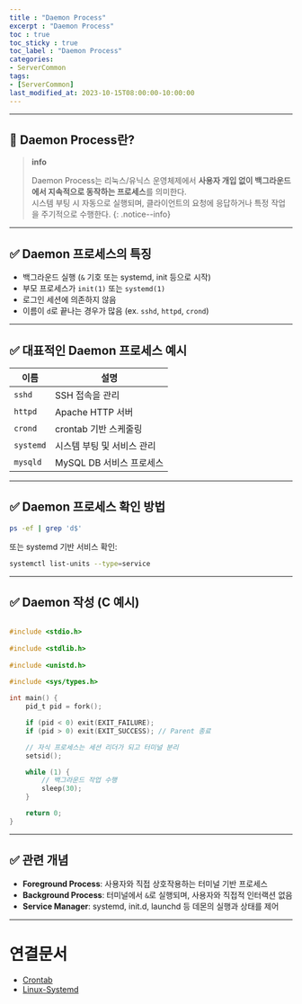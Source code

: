 ```yaml
---
title : "Daemon Process"
excerpt : "Daemon Process"
toc : true
toc_sticky : true
toc_label : "Daemon Process"
categories:
- ServerCommon
tags:
- [ServerCommon]
last_modified_at: 2023-10-15T08:00:00-10:00:00
---
```

  
---
  
## 📌 Daemon Process란?

> **info**
>
> Daemon Process는 리눅스/유닉스 운영체제에서 **사용자 개입 없이 백그라운드에서 지속적으로 동작하는 프로세스**를 의미한다.  
> 시스템 부팅 시 자동으로 실행되며, 클라이언트의 요청에 응답하거나 특정 작업을 주기적으로 수행한다. 
{: .notice--info}  

---
  
## ✅ Daemon 프로세스의 특징

- 백그라운드 실행 (`&` 기호 또는 systemd, init 등으로 시작)
- 부모 프로세스가 `init(1)` 또는 `systemd(1)`
- 로그인 세션에 의존하지 않음
- 이름이 `d`로 끝나는 경우가 많음 (ex. `sshd`, `httpd`, `crond`)

---
  
## ✅ 대표적인 Daemon 프로세스 예시

| 이름 | 설명 |
|------|------|
| `sshd` | SSH 접속을 관리 |
| `httpd` | Apache HTTP 서버 |
| `crond` | crontab 기반 스케줄링 |
| `systemd` | 시스템 부팅 및 서비스 관리 |
| `mysqld` | MySQL DB 서비스 프로세스 |

---
  
## ✅ Daemon 프로세스 확인 방법
  
```bash
ps -ef | grep 'd$'
```

또는 systemd 기반 서비스 확인:
  
```bash
systemctl list-units --type=service
```

---
  
## ✅ Daemon 작성 (C 예시)
  
```c
  
#include <stdio.h>
  
#include <stdlib.h>
  
#include <unistd.h>
  
#include <sys/types.h>

int main() {
    pid_t pid = fork();

    if (pid < 0) exit(EXIT_FAILURE);
    if (pid > 0) exit(EXIT_SUCCESS); // Parent 종료

    // 자식 프로세스는 세션 리더가 되고 터미널 분리
    setsid();

    while (1) {
        // 백그라운드 작업 수행
        sleep(30);
    }

    return 0;
}
```

---
  
## ✅ 관련 개념

- **Foreground Process**: 사용자와 직접 상호작용하는 터미널 기반 프로세스
- **Background Process**: 터미널에서 `&`로 실행되며, 사용자와 직접적 인터랙션 없음
- **Service Manager**: systemd, init.d, launchd 등 데몬의 실행과 상태를 제어

---
  
# 연결문서
- [Crontab](../../servercommon/servercommon-Crontab)
- [Linux-Systemd](../../os/os-Linux-Systemd)
